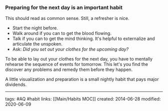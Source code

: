 ### Preparing for the next day is an important habit
This should read as common sense. Still, a refresher is nice.

- Start the night before.
- Walk around if you can to get the blood flowing.
- Talk if you can to get the mind thinking. It's helpful to externalize and articulate the unspoken. 
- Ask: *Did you set out your clothes for the upcoming day?*

To be able to lay out your clothes for the next day, you have to mentally rehearse the sequence of events for tomorrow. This let's you find the discover any problems and remedy them before they happen. 

A little visualization and preparation is a small nightly habit that pays major dividends.  

---
tags: #AQ #habit
links: [[Main/Habits MOC]]
created: 2014-06-28
modified: 2020-06-09